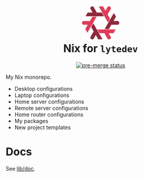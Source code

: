 <div align="center">

<h1>
<img width="100" src="lib/images/Nix_snowflake_lytedev.svg" /> <br>
Nix for <code>lytedev</code>
</h1>

[![pre-merge status](https://git.lyte.dev/lytedev/nix/badges/workflows/pre-merge.yaml/badge.svg)](https://git.lyte.dev/lytedev/nix/actions?workflow=pre-merge.yaml)

</div>

My Nix monorepo.

- Desktop configurations
- Laptop configurations
- Home server configurations
- Remote server configurations
- Home router configurations
- My packages
- New project templates

# Docs

See [lib/doc](./lib/doc/).
